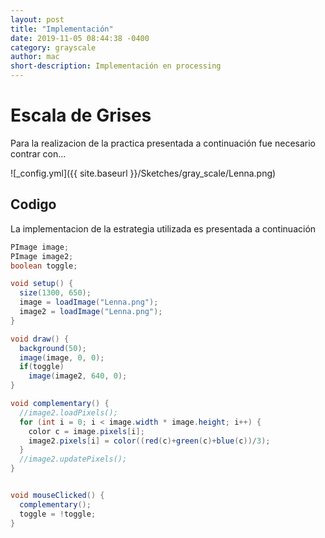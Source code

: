 ```yaml
---
layout: post
title: "Implementación"
date: 2019-11-05 08:44:38 -0400
category: grayscale
author: mac
short-description: Implementación en processing
---
```


# Escala de Grises
Para la realizacion de la practica presentada a continuación fue necesario 
contrar con...



![_config.yml]({{ site.baseurl }}/Sketches/gray_scale/Lenna.png)

## Codigo

La implementacion de la estrategia utilizada es presentada a continuación

```java
PImage image;
PImage image2;
boolean toggle;

void setup() {
  size(1300, 650);
  image = loadImage("Lenna.png");
  image2 = loadImage("Lenna.png");
}

void draw() {
  background(50);
  image(image, 0, 0);  
  if(toggle)
    image(image2, 640, 0);
}

void complementary() {
  //image2.loadPixels();
  for (int i = 0; i < image.width * image.height; i++) {
    color c = image.pixels[i];
    image2.pixels[i] = color((red(c)+green(c)+blue(c))/3);
  }
  //image2.updatePixels();
}


void mouseClicked() {
  complementary();
  toggle = !toggle;
}
```




